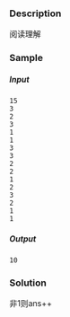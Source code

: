 ### Description

阅读理解

### Sample

##### Input

```
15
3
2
3
1
1
3
3
2
2
1
2
3
2
1
1
```

##### Output

```
10
```

### Solution

非1则ans++

